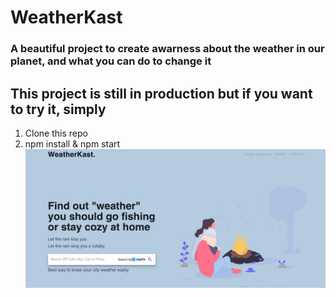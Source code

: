# WeatherKast
### A beautiful project to create awarness about the weather in our planet, and what you can do to change it
## This project is still in production but if you want to try it, simply

1. Clone this repo
2. npm install & npm start
![Welcome to WeatherKast](https://github.com/waldothedeveloper/WeatherKast/blob/master/weatherkast.png)



